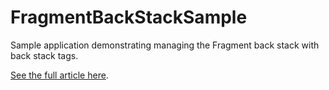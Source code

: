 # FragmentBackStackSample
Sample application demonstrating managing the Fragment back stack with back stack tags.

[See the full article here](https://medium.com/@bherbst/managing-the-fragment-back-stack-373e87e4ff62#.jgcw2zhy2).
